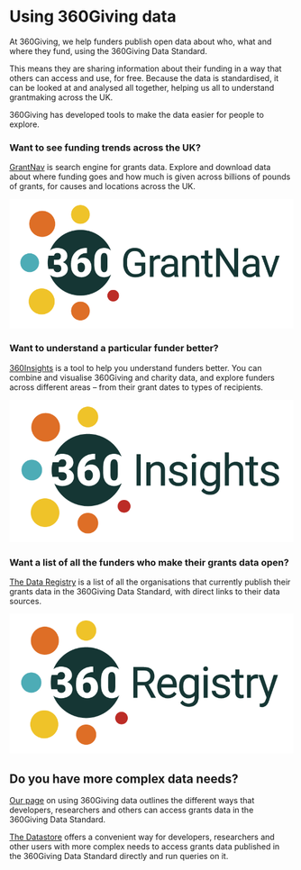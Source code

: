 # Using 360Giving data
At 360Giving, we help funders publish open data about who, what and where they fund, using the 360Giving Data Standard.

This means they are sharing information about their funding in a way that others can access and use, for free. Because the data is standardised, it can be looked at and analysed all together, helping us all to understand grantmaking across the UK.

360Giving has developed tools to make the data easier for people to explore.

### Want to see funding trends across the UK?
<a href="https://grantnav.threesixtygiving.org" target="_blank">GrantNav</a> is search engine for grants data. Explore and download data about where funding goes and how much is given across billions of pounds of grants, for causes and locations across the UK.

![GrantNav logo](../../assets/360grantnav-color.png)

### Want to understand a particular funder better?
<a href="https://insights.threesixtygiving.org" target="_blank">360Insights</a> is a tool to help you understand funders better. You can combine and visualise 360Giving and charity data, and explore funders across different areas – from their grant dates to types of recipients.

![360Insights logo](../../assets/360insights-color.png)

### Want a list of all the funders who make their grants data open?
<a href="https://data.threesixtygiving.org/" target="_blank">The Data Registry</a> is a list of all the organisations that currently publish their grants data in the 360Giving Data Standard, with direct links to their data sources.

![Data Registry logo](../../assets/360registry-color.png)

## Do you have more complex data needs?
<a href="https://www.threesixtygiving.org/data/using-360giving-data/" target="_blank">Our page</a> on using 360Giving data outlines the different ways that developers, researchers and others can access grants data in the 360Giving Data Standard.

<a href="https://www.threesixtygiving.org/data/360giving-datastore/" target="_blank">The Datastore</a> offers a convenient way for developers, researchers and other users with more complex needs to access grants data published in the 360Giving Data Standard directly and run queries on it.
